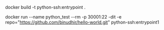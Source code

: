 docker build -t python-ssh:entrypoint .

docker run --name python_test --rm -p 30001:22 -dit -e repo="https://github.com/binudhir/hello-world.git" python-ssh:entrypoint1